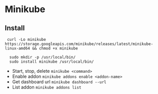 # Minikube

## Install

``` curl -Lo minikube https://storage.googleapis.com/minikube/releases/latest/minikube-linux-amd64 && chmod +x minikube```

```
  sudo mkdir -p /usr/local/bin/
  sudo install minikube /usr/local/bin/
```
- Start, stop, delete ````minikube <command>````
- Enable addon ````minikube addons enable <addon-name>````
- Get dashboard url ````minikube dashboard --url````
- List addon ````minikube addons list````
